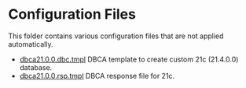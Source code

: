 # Configuration Files

This folder contains various configuration files that are not applied automatically.

- [dbca21.0.0.dbc.tmpl](dbca21.0.0.dbc.tmpl) DBCA template to create custom 21c
  (21.4.0.0) database.
- [dbca21.0.0.rsp.tmpl](dbca21.0.0.rsp.rsp.tmpl) DBCA response file for 21c.
